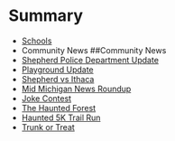 # Summary

* [Schools](Schools/readme.md)
* Community News 
##Community News
* [Shepherd Police Department Update](phonelarceny.md)
* [Playground Update](playgroundupdate.md)
* [Shepherd vs Ithaca](shepherdvsithaca.md)
* [Mid Michigan News Roundup](midmichiganroundup10212016.md)
* [Joke Contest](jokecontest.md)
* [The Haunted Forest](thehauntedforest.md)
* [Haunted 5K Trail Run](haunted5ktrailrun.md)
* [Trunk or Treat](trunkortreat.md)

